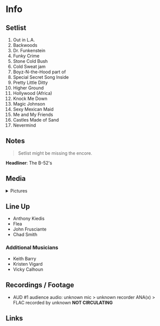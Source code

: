 # Info

## Setlist

1. Out in L.A.
2. Backwoods
3. Dr. Funkenstein
4. Funky Crime
5. Stone Cold Bush
6. Cold Sweat jam
7. Boyz-N-the-Hood part of
8. Special Secret Song Inside
9. Pretty Little Ditty
10. Higher Ground
11. Hollywood (Africa)
12. Knock Me Down
13. Magic Johnson
14. Sexy Mexican Maid
15. Me and My Friends
16. Castles Made of Sand
17. Nevermind

## Notes

> Setlist might be missing the encore.

**Headliner**: The B-52's

## Media 

<details>
  <summary>Pictures</summary>
  <!--<img alt="Setlist" title="Setlist" src="_.jpg" height="200" />
  <img alt="Flyer" title="Flyer" src="_.jpg" height="200" />
  <img alt="Clipper" title="Clipper" src="_.jpg" height="200" />
  <img alt="Ticket" title="Ticket" src="_.jpg" height="200" />
  -->
</details>

## Line Up

* Anthony Kiedis
* Flea
* John Frusciante
* Chad Smith

### Additional Musicians

* Keith Barry  
* Kristen Vigard  
* Vicky Calhoun

## Recordings / Footage

* AUD #1 audience audio: unknown mic > unknown recorder ANA(x) > FLAC recorded by unknown **NOT CIRCULATING**

## Links